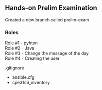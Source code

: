 ## Hands-on Prelim Examination
Created a new branch called prelim-exam <br>

### Roles
Role #1 - pyhton <br>
Role #2 - Java <br>
Role #3 - Change the message of the day <br>
Role #4 - Creating the user <br>

.gitignore
- ansible.cfg
- cpe31s6_inventory
